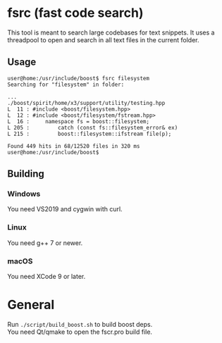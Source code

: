 # fsrc (fast code search)

This tool is meant to search large codebases for text snippets. It uses a threadpool to open and search in all text files in the current folder.

## Usage
```
user@home:/usr/include/boost$ fsrc filesystem
Searching for "filesystem" in folder:

...
./boost/spirit/home/x3/support/utility/testing.hpp
L  11 : #include <boost/filesystem.hpp>
L  12 : #include <boost/filesystem/fstream.hpp>
L  16 :     namespace fs = boost::filesystem;
L 205 :         catch (const fs::filesystem_error& ex)
L 215 :         boost::filesystem::ifstream file(p);

Found 449 hits in 68/12520 files in 320 ms
user@home:/usr/include/boost$
```

## Building

### Windows
You need VS2019 and cygwin with curl.

### Linux
You need g++ 7 or newer.

### macOS
You need XCode 9 or later.

# General
Run `./script/build_boost.sh` to build boost deps.  
You need Qt/qmake to open the fscr.pro build file.
